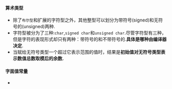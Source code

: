 #### 算术类型

* 除了`布尔型`和扩展的字符型之外，其他整型可以划分为带符号(signed)和无符号的(unsigned)两种.
* 字符型被分为了三种:`char`,`signed char`和`unsigned char`.尽管字符型有三种，但是字符的表现形式却只有两种：带符号的和不带符号的.**具体是哪种由编译器决定**.
* 当赋给无符号类型一个超过它表示范围的值时，结果是**初始值对无符号类型表示数值总数取模后的余数.**


#### 字面值常量
* 
